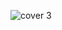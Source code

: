 ![cover 3](https://user-images.githubusercontent.com/74224756/158954178-7e980f7c-dd71-4877-b95a-e90caf64a9b5.jpg)
